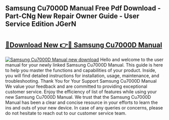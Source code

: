 ## Samsung Cu7000D Manual Free Pdf Download - Part-CNg New Repair Owner Guide - User Service Edition JGerN

# <h2><a href="http://bc1090.oget.top/?id=Samsung+Cu7000D+Manual">🔗Download New 👉🔴 Samsung Cu7000D Manual</a></h2>

[![Samsung Cu7000D Manual new download](https://i.imgur.com/5g1atiW.png)](http://bc1090.oget.top/?id=Samsung+Cu7000D+Manual)
Hello and welcome to the user manual for your newly linked Samsung Cu7000D Manual. This guide is here to help you master the functions and capabilities of your product. Inside, you will find detailed instructions for installation, usage, maintenance, and troubleshooting. Thank You for Your Support Samsung Cu7000D Manual We value your feedback and are committed to providing exceptional customer service. Enjoy the efficiency of list of features while using your new Samsung Cu7000D Manual. We trust that the Samsung Cu7000D Manual has been a clear and concise resource in your efforts to learn the ins and outs of your new device. In case of any queries or concerns, please do not hesitate to reach out to our customer service team.
